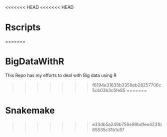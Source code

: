 <<<<<<< HEAD
<<<<<<< HEAD
# Rscripts
=======
# BigDataWithR
This Repo has my efforts to deal with Big data using R
>>>>>>> f6194e31635b3359eb28257706c5cb03b3c5fe85
=======
# Snakemake
>>>>>>> e33db5a249b756e99bdfee4231b65535c31b1c87
